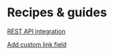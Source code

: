 # Recipes & guides

[REST API integration](recipes/rest-api-integration)

[Add custom link field](recipes/custom-link-field)
